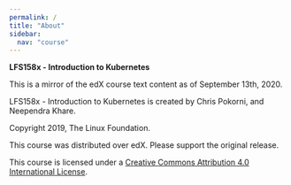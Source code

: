 ```yaml
---
permalink: /
title: "About"
sidebar:
  nav: "course"
---
```

**LFS158x - Introduction to Kubernetes**

This is a mirror of the edX course text content as of September 13th, 2020.

LFS158x - Introduction to Kubernetes is created by Chris Pokorni, and Neependra Khare.

Copyright 2019, The Linux Foundation.

This course was distributed over edX. Please support the original release.

This course is licensed under a [Creative Commons Attribution 4.0 International License](https://creativecommons.org/licenses/by/4.0/).
